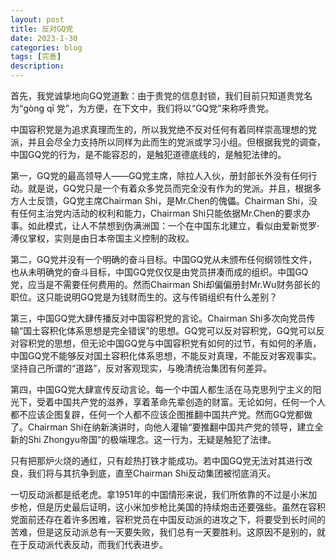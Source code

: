 ```yaml
---
layout: post
title: 反对GQ党
date: 2023-1-30
categories: blog
tags: [完善]
description: 
---
```


首先，我党诚挚地向GQ党道歉：由于贵党的信息封锁，我们目前只知道贵党名为“gòng qī 党”，为方便，在下文中，我们将以“GQ党”来称呼贵党。

中国容积党是为追求真理而生的，所以我党绝不反对任何有着同样崇高理想的党派，并且会尽全力支持所以同样为此而生的党派或学习小组。但根据我党的调查，中国GQ党的行为，是不能容忍的，是触犯道德底线的，是触犯法律的。

第一，GQ党的最高领导人——GQ党主席，除拉人入伙，册封部长外没有任何行动。就是说，GQ党只是一个有着众多党员而完全没有作为的党派。并且，根据多方人士反馈，GQ党主席Chairman Shi，是Mr.Chen的傀儡。Chairman Shi，没有任何主治党内活动的权利和能力，Chairman Shi只能依据Mr.Chen的要求办事。如此模式，让人不禁想到伪满洲国：一个在中国东北建立，看似由爱新觉罗·溥仪掌权，实则是由日本帝国主义控制的政权。

第二，GQ党并没有一个明确的奋斗目标。中国GQ党从未颁布任何纲领性文件，也从未明确党的奋斗目标，中国GQ党仅仅是由党员拼凑而成的组织。中国GQ党，应当是不需要任何费用的。然而Chairman Shi却偏偏册封Mr.Wu财务部长的职位。这只能说明GQ党是为钱财而生的。这与传销组织有什么差别？

第三，中国GQ党大肆传播反对中国容积党的言论。Chairman Shi多次向党员传输“国土容积化体系思想是完全错误”的思想。GQ党可以反对容积党，GQ党可以反对容积党的思想，但无论中国GQ党与中国容积党有如何的过节，有如何的矛盾，中国GQ党不能够反对国土容积化体系思想，不能反对真理，不能反对客观事实。坚持自己所谓的“道路”，反对客观现实，与晚清统治集团有何差异。

第四，中国GQ党大肆宣传反动言论。每一个中国人都生活在马克思列宁主义的阳光下，受着中国共产党的滋养，享着革命先辈创造的财富。无论如何，任何一个人都不应该企图复辟，任何一个人都不应该企图推翻中国共产党。然而GQ党都做了。Chairman Shi在纳新演讲时，向他人灌输“要推翻中国共产党的领导，建立全新的Shi Zhongyu帝国”的极端理念。这一行为，无疑是触犯了法律。

只有把那炉火烧的通红，只有趁热打铁才能成功。若中国GQ党无法对其进行改良，我们将与其抗争到底，直至Chairman Shi反动集团被彻底消灭。

一切反动派都是纸老虎。拿1951年的中国情形来说，我们所依靠的不过是小米加步枪，但是历史最后证明，这小米加步枪比美国的持续炮击还要强些。虽然在容积党面前还存在着许多困难，容积党员在中国反动派的进攻之下，将要受到长时间的苦难，但是这反动派总有一天要失败，我们总有一天要胜利。这原因不是别的，就在于反动派代表反动，而我们代表进步。

